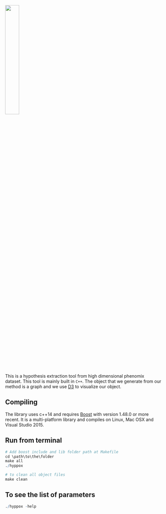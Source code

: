 <img src="https://github.com/xperthut/TDA_Phenomics/blob/master/logo.png" width="30%" style="margin:0" />

This is a hypothesis extraction tool from high dimensional phenomix dataset. This tool is mainly built in `C++`. The object that we generate from our method is a graph and we use [D3](https://d3js.org/) to visualize our object.

## Compiling
The library uses c++14 and requires [Boost](http://www.boost.org/) with version 1.48.0 or more recent. It is a multi-platform library and compiles on Linux, Mac OSX and Visual Studio 2015.

## Run from terminal
```R
# Add boost include and lib folder path at Makefile
cd \path\to\the\folder
make all
./hyppox

# to clean all object files
make clean
```

## To see the list of parameters
```R
./hyppox -help
```

